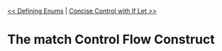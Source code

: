 [<< Defining Enums](./defining_enums.md) | [Concise Control with If Let >>](./if_let_control.md)

# The match Control Flow Construct
